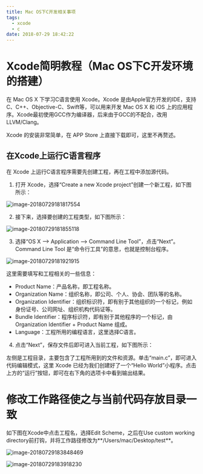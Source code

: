 ```yaml
---
title: Mac OS下C开发相关事项
tags:
  - xcode
  - c
date: 2018-07-29 18:42:22
---
```



# Xcode简明教程（Mac OS下C开发环境的搭建）

在 Mac OS X 下学习C语言使用 Xcode。Xcode 是由Apple官方开发的IDE，支持C、C++、Objective-C、Swift等，可以用来开发 Mac OS X 和 iOS 上的应用程序。Xcode最初使用GCC作为编译器，后来由于GCC的不配合，改用LLVM/Clang。

Xcode 的安装非常简单，在 APP Store 上直接下载即可，这里不再赘述。

<!-- more -->

## 在Xcode上运行C语言程序

在 Xcode 上运行C语言程序需要先创建工程，再在工程中添加源代码。

1) 打开 Xcode，选择“Create a new Xcode project”创建一个新工程，如下图所示：

![image-20180729181817554](006tNc79ly1ftrj0gvwv6j314c0ngth9.jpg)

2) 接下来，选择要创建的工程类型，如下图所示：

![image-20180729181855118](006tNc79ly1ftrj13r485j31420ssjuw.jpg)

3) 选择“OS X --> Application --> Command Line Tool”，点击“Next”。Command Line Tool 是“命令行工具”的意思，也就是控制台程序。

![image-20180729181921915](006tNc79ly1ftrj1kdat7j31460t0mzl.jpg)

这里需要填写和工程相关的一些信息：

- Product Name：产品名称，即工程名称。
- Organization Name：组织名称，即公司、个人、协会、团队等的名称。
- Organization Identifier：组织标识符，即有别于其他组织的一个标记，例如身份证号、公司网址、组织机构代码证等。
- Bundle Identifier：程序标识符，即有别于其他程序的一个标记，由 Organization Identifier + Product Name 组成。
- Language：工程所用的编程语言，这里选择C语言。

4) 点击“Next”，保存文件后即可进入当前工程，如下图所示： 

左侧是工程目录，主要包含了工程所用到的文件和资源。单击“main.c”，即可进入代码编辑模式，这里 Xcode 已经为我们创建好了一个“Hello World”小程序。点击上方的“运行”按钮，即可在右下角的选项卡中看到输出结果。



# 修改工作路径使之与当前代码存放目录一致

如下图在Xcode中点击工程名，选择Edit Scheme，之后在Use custom working directory前打钩，并将工作路径修改为**/Users/mac/Desktop/test**。

![image-20180729183848469](006tNc79ly1ftrjltwyphj30ji084jsl.jpg)

![image-20180729183918230](006tNc79ly1ftrjmjg1v2j31di0rowkh.jpg)